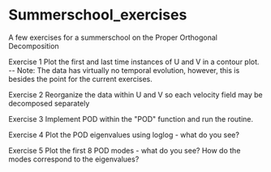 # Summerschool_exercises
A few exercises for a summerschool on the Proper Orthogonal Decomposition

Exercise 1
Plot the first and last time instances of U and V in a contour plot. 
-- Note: The data has virtually no temporal evolution, however, this is besides the point for the current exercises.

Exercise 2
Reorganize the data within U and V so each velocity field may be decomposed separately

Exercise 3
Implement POD within the "POD" function and run the routine.

Exercise 4
Plot the POD eigenvalues using loglog - what do you see?

Exercise 5
Plot the first 8 POD modes - what do you see? How do the modes correspond to the eigenvalues?
